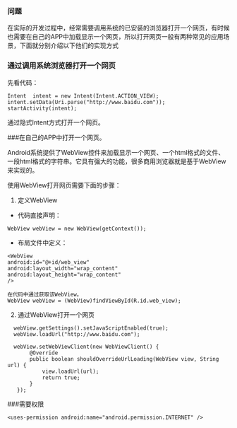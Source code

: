 ### 问题
在实际的开发过程中，经常需要调用系统的已安装的浏览器打开一个网页，有时候也需要在自己的APP中加载显示一个网页，所以打开网页一般有两种常见的应用场景，下面就分别介绍以下他们的实现方式

### 通过调用系统浏览器打开一个网页

先看代码：
```
Intent  intent = new Intent(Intent.ACTION_VIEW);
intent.setData(Uri.parse("http://www.baidu.com"));
startActivity(intent);
```

通过隐式Intent方式打开一个网页。

###在自己的APP中打开一个网页。

Android系统提供了WebView控件来加载显示一个网页、一个html格式的文件、一段html格式的字符串。它具有强大的功能，很多商用浏览器就是基于WebView来实现的。

使用WebView打开网页需要下面的步骤：

1.  定义WebView

*    代码直接声明：
      
```
WebView webView = new WebView(getContext());
```
*    布局文件中定义：
      
```
<WebView  
android:id="@+id/web_view"  
android:layout_width="wrap_content"  
android:layout_height="wrap_content"  
/>
	
在代码中通过获取该WebView。
WebView webView = (WebView)findViewById(R.id.web_view);
```

2. 通过WebView打开一个网页
	   
```
  webView.getSettings().setJavaScriptEnabled(true);
  webView.loadUrl("http://www.baidu.com");

  webView.setWebViewClient(new WebViewClient() {
       @Override
       public boolean shouldOverrideUrlLoading(WebView view, String url) {
           view.loadUrl(url);
           return true;
       }
   });
```
      

###需要权限

```
<uses-permission android:name="android.permission.INTERNET" />
```

